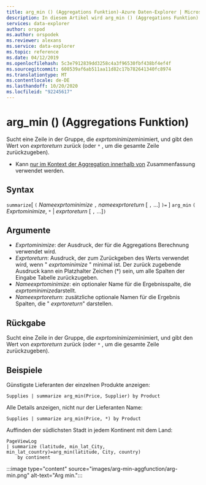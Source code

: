 ```yaml
---
title: arg_min () (Aggregations Funktion)-Azure Daten-Explorer | Microsoft-Dokumentation
description: In diesem Artikel wird arg_min () (Aggregations Funktion) in Azure Daten-Explorer beschrieben.
services: data-explorer
author: orspod
ms.author: orspodek
ms.reviewer: alexans
ms.service: data-explorer
ms.topic: reference
ms.date: 04/12/2019
ms.openlocfilehash: 5c3e7912839dd3258c4a3f96530fbf438bf4ef4f
ms.sourcegitcommit: 608539af6ab511aa11d82c17b782641340fc8974
ms.translationtype: MT
ms.contentlocale: de-DE
ms.lasthandoff: 10/20/2020
ms.locfileid: "92245617"
---
```

# <a name="arg_min-aggregation-function"></a>arg_min () (Aggregations Funktion)

Sucht eine Zeile in der Gruppe, die *exprtominimize*minimiert, und gibt den Wert von *exprtoreturn* zurück (oder `*` , um die gesamte Zeile zurückzugeben).

* Kann [nur im Kontext der Aggregation innerhalb von](summarizeoperator.md) Zusammenfassung verwendet werden.

## <a name="syntax"></a>Syntax

`summarize`[ `(` *Nameexprtominimize* `,` *nameexprtoreturn* [ `,` ...] `)=` ] `arg_min` `(` *Exprtominimize*, `*`  |  *exprtoreturn* [ `,` ...]`)`

## <a name="arguments"></a>Argumente

* *Exprtominimize*: der Ausdruck, der für die Aggregations Berechnung verwendet wird. 
* *Exprtoreturn*: Ausdruck, der zum Zurückgeben des Werts verwendet wird, wenn " *exprtominimize* " minimal ist. Der zurück zugebende Ausdruck kann ein Platzhalter Zeichen (*) sein, um alle Spalten der Eingabe Tabelle zurückzugeben.
* *Nameexprtominimize*: ein optionaler Name für die Ergebnisspalte, die *exprtominimize*darstellt.
* *Nameexprtoreturn*: zusätzliche optionale Namen für die Ergebnis Spalten, die " *exprtoreturn*" darstellen.

## <a name="returns"></a>Rückgabe

Sucht eine Zeile in der Gruppe, die *exprtominimize*minimiert, und gibt den Wert von *exprtoreturn* zurück (oder `*` , um die gesamte Zeile zurückzugeben).

## <a name="examples"></a>Beispiele

Günstigste Lieferanten der einzelnen Produkte anzeigen:

```kusto
Supplies | summarize arg_min(Price, Supplier) by Product
```

Alle Details anzeigen, nicht nur der Lieferanten Name:

```kusto
Supplies | summarize arg_min(Price, *) by Product
```

Auffinden der südlichsten Stadt in jedem Kontinent mit dem Land:

```kusto
PageViewLog 
| summarize (latitude, min_lat_City, min_lat_country)=arg_min(latitude, City, country) 
    by continent
```

:::image type="content" source="images/arg-min-aggfunction/arg-min.png" alt-text="Arg min.":::
